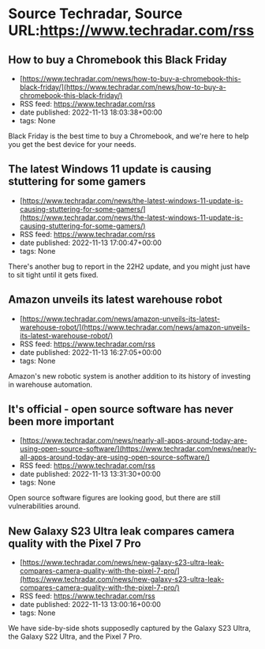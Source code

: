 # Source Techradar, Source URL:https://www.techradar.com/rss

## How to buy a Chromebook this Black Friday
 - [https://www.techradar.com/news/how-to-buy-a-chromebook-this-black-friday/](https://www.techradar.com/news/how-to-buy-a-chromebook-this-black-friday/)
 - RSS feed: https://www.techradar.com/rss
 - date published: 2022-11-13 18:03:38+00:00
 - tags: None

Black Friday is the best time to buy a Chromebook, and we're here to help you get the best device for your needs.

## The latest Windows 11 update is causing stuttering for some gamers
 - [https://www.techradar.com/news/the-latest-windows-11-update-is-causing-stuttering-for-some-gamers/](https://www.techradar.com/news/the-latest-windows-11-update-is-causing-stuttering-for-some-gamers/)
 - RSS feed: https://www.techradar.com/rss
 - date published: 2022-11-13 17:00:47+00:00
 - tags: None

There's another bug to report in the 22H2 update, and you might just have to sit tight until it gets fixed.

## Amazon unveils its latest warehouse robot
 - [https://www.techradar.com/news/amazon-unveils-its-latest-warehouse-robot/](https://www.techradar.com/news/amazon-unveils-its-latest-warehouse-robot/)
 - RSS feed: https://www.techradar.com/rss
 - date published: 2022-11-13 16:27:05+00:00
 - tags: None

Amazon's new robotic system is another addition to its history of investing in warehouse automation.

## It's official - open source software has never been more important
 - [https://www.techradar.com/news/nearly-all-apps-around-today-are-using-open-source-software/](https://www.techradar.com/news/nearly-all-apps-around-today-are-using-open-source-software/)
 - RSS feed: https://www.techradar.com/rss
 - date published: 2022-11-13 13:31:30+00:00
 - tags: None

Open source software figures are looking good, but there are still vulnerabilities around.

## New Galaxy S23 Ultra leak compares camera quality with the Pixel 7 Pro
 - [https://www.techradar.com/news/new-galaxy-s23-ultra-leak-compares-camera-quality-with-the-pixel-7-pro/](https://www.techradar.com/news/new-galaxy-s23-ultra-leak-compares-camera-quality-with-the-pixel-7-pro/)
 - RSS feed: https://www.techradar.com/rss
 - date published: 2022-11-13 13:00:16+00:00
 - tags: None

We have side-by-side shots supposedly captured by the Galaxy S23 Ultra, the Galaxy S22 Ultra, and the Pixel 7 Pro.

